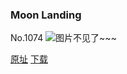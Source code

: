 ### Moon Landing
No.1074
![图片不见了~~~](https://imgs.xkcd.com/comics/moon_landing.png)

[原址](https://xkcd.com//1074) [下载](https://imgs.xkcd.com/comics/moon_landing.png)

